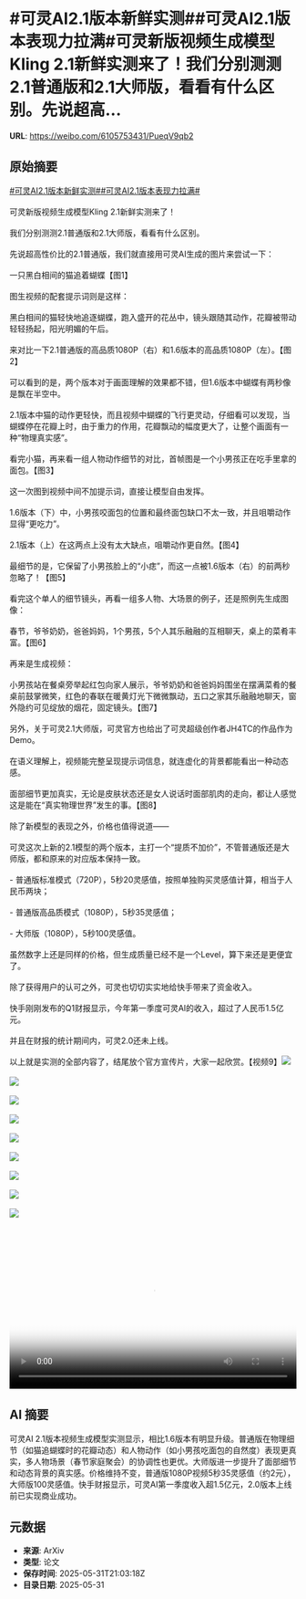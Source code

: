 # #可灵AI2.1版本新鲜实测##可灵AI2.1版本表现力拉满#可灵新版视频生成模型Kling 2.1新鲜实测来了！我们分别测测2.1普通版和2.1大师版，看看有什么区别。先说超高...

**URL**: https://weibo.com/6105753431/PueqV9qb2

## 原始摘要

<a href="https://m.weibo.cn/search?containerid=231522type%3D1%26t%3D10%26q%3D%23%E5%8F%AF%E7%81%B5AI2.1%E7%89%88%E6%9C%AC%E6%96%B0%E9%B2%9C%E5%AE%9E%E6%B5%8B%23&amp;extparam=%23%E5%8F%AF%E7%81%B5AI2.1%E7%89%88%E6%9C%AC%E6%96%B0%E9%B2%9C%E5%AE%9E%E6%B5%8B%23" data-hide=""><span class="surl-text">#可灵AI2.1版本新鲜实测#</span></a><a href="https://m.weibo.cn/search?containerid=231522type%3D1%26t%3D10%26q%3D%23%E5%8F%AF%E7%81%B5AI2.1%E7%89%88%E6%9C%AC%E8%A1%A8%E7%8E%B0%E5%8A%9B%E6%8B%89%E6%BB%A1%23&amp;extparam=%23%E5%8F%AF%E7%81%B5AI2.1%E7%89%88%E6%9C%AC%E8%A1%A8%E7%8E%B0%E5%8A%9B%E6%8B%89%E6%BB%A1%23" data-hide=""><span class="surl-text">#可灵AI2.1版本表现力拉满#</span></a><br><br>可灵新版视频生成模型Kling 2.1新鲜实测来了！<br><br>我们分别测测2.1普通版和2.1大师版，看看有什么区别。<br><br>先说超高性价比的2.1普通版，我们就直接用可灵AI生成的图片来尝试一下：<br><br>一只黑白相间的猫追着蝴蝶【图1】<br><br>图生视频的配套提示词则是这样：<br><br>黑白相间的猫轻快地追逐蝴蝶，跑入盛开的花丛中，镜头跟随其动作，花瓣被带动轻轻扬起，阳光明媚的午后。<br><br>来对比一下2.1普通版的高品质1080P（右）和1.6版本的高品质1080P（左）。【图2】<br><br>可以看到的是，两个版本对于画面理解的效果都不错，但1.6版本中蝴蝶有两秒像是飘在半空中。<br><br>2.1版本中猫的动作更轻快，而且视频中蝴蝶的飞行更灵动，仔细看可以发现，当蝴蝶停在花瓣上时，由于重力的作用，花瓣飘动的幅度更大了，让整个画面有一种“物理真实感”。<br><br>看完小猫，再来看一组人物动作细节的对比，首帧图是一个小男孩正在吃手里拿的面包。【图3】<br><br>这一次图到视频中间不加提示词，直接让模型自由发挥。<br><br>1.6版本（下）中，小男孩咬面包的位置和最终面包缺口不太一致，并且咀嚼动作显得“更吃力”。<br><br>2.1版本（上）在这两点上没有太大缺点，咀嚼动作更自然。【图4】<br><br>最细节的是，它保留了小男孩脸上的“小痣”，而这一点被1.6版本（右）的前两秒忽略了！【图5】<br><br>看完这个单人的细节镜头，再看一组多人物、大场景的例子，还是照例先生成图像：<br><br>春节，爷爷奶奶，爸爸妈妈，1个男孩，5个人其乐融融的互相聊天，桌上的菜肴丰富。【图6】<br><br>再来是生成视频：<br><br>小男孩站在餐桌旁举起红包向家人展示，爷爷奶奶和爸爸妈妈围坐在摆满菜肴的餐桌前鼓掌微笑，红色的春联在暖黄灯光下微微飘动，五口之家其乐融融地聊天，窗外隐约可见绽放的烟花，固定镜头。【图7】<br><br>另外，关于可灵2.1大师版，可灵官方也给出了可灵超级创作者JH4TC的作品作为Demo。<br><br>在语义理解上，视频能完整呈现提示词信息，就连虚化的背景都能看出一种动态感。<br><br>面部细节更加真实，无论是皮肤状态还是女人说话时面部肌肉的走向，都让人感觉这是能在“真实物理世界”发生的事。【图8】<br><br>除了新模型的表现之外，价格也值得说道——<br><br>可灵这次上新的2.1模型的两个版本，主打一个“提质不加价”，不管普通版还是大师版，都和原来的对应版本保持一致。<br><br>- 普通版标准模式（720P），5秒20灵感值，按照单独购买灵感值计算，相当于人民币两块；<br><br>- 普通版高品质模式（1080P），5秒35灵感值；<br><br>- 大师版（1080P），5秒100灵感值。<br><br>虽然数字上还是同样的价格，但生成质量已经不是一个Level，算下来还是更便宜了。<br><br>除了获得用户的认可之外，可灵也切切实实地给快手带来了资金收入。<br><br>快手刚刚发布的Q1财报显示，今年第一季度可灵AI的收入，超过了人民币1.5亿元。<br><br>并且在财报的统计期间内，可灵2.0还未上线。<br><br>以上就是实测的全部内容了，结尾放个官方宣传片，大家一起欣赏。【视频9】<img style="" src="https://tvax4.sinaimg.cn/large/006Fd7o3gy1i1xmbwamydj30k00zkk9q.jpg" referrerpolicy="no-referrer"><br><br><img style="" src="https://tvax4.sinaimg.cn/large/006Fd7o3gy1i1xmtuk6sqg30fq0a2x6q.gif" referrerpolicy="no-referrer"><br><br><img style="" src="https://tvax2.sinaimg.cn/large/006Fd7o3gy1i1xmu4qb6pj30zk0npwno.jpg" referrerpolicy="no-referrer"><br><br><img style="" src="https://tvax1.sinaimg.cn/large/006Fd7o3gy1i1xmukuzy1g30800aax6q.gif" referrerpolicy="no-referrer"><br><br><img style="" src="https://tvax2.sinaimg.cn/large/006Fd7o3gy1i1xmutsfy8j30zk0hsqac.jpg" referrerpolicy="no-referrer"><br><br><img style="" src="https://tvax1.sinaimg.cn/large/006Fd7o3gy1i1xmvk867tj30zk0kbh3b.jpg" referrerpolicy="no-referrer"><br><br><img style="" src="https://tvax4.sinaimg.cn/large/006Fd7o3gy1i1xmxejuq2g30820a41kz.gif" referrerpolicy="no-referrer"><br><br><img style="" src="https://tvax4.sinaimg.cn/large/006Fd7o3gy1i1xmybzaing30hs08s1l0.gif" referrerpolicy="no-referrer"><br><br><img style="" src="https://tvax1.sinaimg.cn/large/006Fd7o3ly1i1xn73qhnpj30zk0k0t8n.jpg" referrerpolicy="no-referrer"><br><br><br clear="both"><div style="clear: both"></div><video controls="controls" poster="https://tvax4.sinaimg.cn/orj480/006Fd7o3ly1i1xn735omdj30zk0k0t8n.jpg" style="width: 100%"><source src="https://f.video.weibocdn.com/o0/tXNsnnMWlx08oErBHpTG01041200qUYX0E010.mp4?label=mp4_720p&amp;template=1280x720.25.0&amp;ori=0&amp;ps=1CwnkDw1GXwCQx&amp;Expires=1748728930&amp;ssig=AOTaJJs9Xp&amp;KID=unistore,video"><source src="https://f.video.weibocdn.com/o0/PyT0bhFnlx08oErAfS6s01041200gng40E010.mp4?label=mp4_hd&amp;template=852x480.25.0&amp;ori=0&amp;ps=1CwnkDw1GXwCQx&amp;Expires=1748728930&amp;ssig=TB4QnIGiiu&amp;KID=unistore,video"><source src="https://f.video.weibocdn.com/o0/8btKIetHlx08oErzL2hG01041200aTdj0E010.mp4?label=mp4_ld&amp;template=640x360.25.0&amp;ori=0&amp;ps=1CwnkDw1GXwCQx&amp;Expires=1748728930&amp;ssig=liN1uOMxOC&amp;KID=unistore,video"><p>视频无法显示，请前往<a href="https://video.weibo.com/show?fid=1034%3A5172051879591948" target="_blank" rel="noopener noreferrer">微博视频</a>观看。</p></video>

## AI 摘要

可灵AI 2.1版本视频生成模型实测显示，相比1.6版本有明显升级。普通版在物理细节（如猫追蝴蝶时的花瓣动态）和人物动作（如小男孩吃面包的自然度）表现更真实，多人物场景（春节家庭聚会）的协调性也更优。大师版进一步提升了面部细节和动态背景的真实感。价格维持不变，普通版1080P视频5秒35灵感值（约2元），大师版100灵感值。快手财报显示，可灵AI第一季度收入超1.5亿元，2.0版本上线前已实现商业成功。

## 元数据

- **来源**: ArXiv
- **类型**: 论文
- **保存时间**: 2025-05-31T21:03:18Z
- **目录日期**: 2025-05-31
